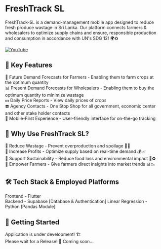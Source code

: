 # FreshTrack SL

FreshTrack-SL is a demand-management mobile app designed to reduce fresh produce wastage in Sri Lanka. Our platform connects farmers & wholesalers to optimize supply chains and ensure, responsible production and consumption in accordance with UN's SDG 12! 🌍♻️

[![YouTube](http://i.ytimg.com/vi/l-fbVEkUQ58/hqdefault.jpg)](https://www.youtube.com/watch?v=l-fbVEkUQ58)


## 🚀 Key Features

🥦 Future Demand Forecasts for Farmers - Enabling them to farm crops at the optimum quantity  
📊 Present Demand Forecasts for Wholesalers - Enabling them to buy the optimum quantity to minimize wastage  
💵 Daily Price Reports - View daily prices of crops  
☎️ Agency Contacts - One Stop Shop for all government, economic center and other stake holder contacts  
📱 Mobile-First Experience - User-friendly interface for on-the-go tracking  


## 🎯 Why Use FreshTrack SL?

🔹 Reduce Wastage - Prevent overproduction and spoilage 🍉❌  
🔹 Increase Profits - Optimize supply based on real-time demand 💰📈  
🔹 Support Sustainability - Reduce food loss and environmental impact 🌱♻️  
🔹 Empower Farmers - Give farmers direct insights into market trends 📊📉  


## 🛠️ Tech Stack & Employed Platforms

Frontend - Flutter  
Backend - Supabase [Database & Authentication] 
Linear Regression - Python [Pandas Module] 


## 📲 Getting Started

Application is under development! 🏗️  
Please wait for a Release! 💫
Coming soon...
